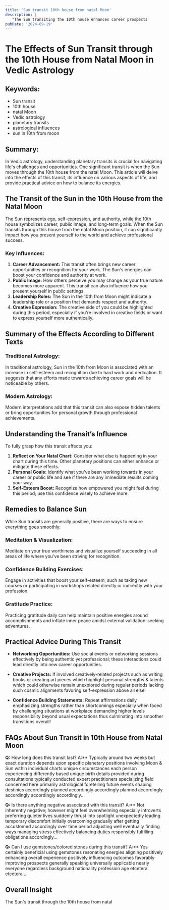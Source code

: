 ```yaml
---
title: 'Sun transit 10th house from natal Moon'
description: |
   "The Sun transiting the 10th house enhances career prospects
pubDate: '2024-09-19'
---
```


# The Effects of Sun Transit through the 10th House from Natal Moon in Vedic Astrology

## Keywords:
- Sun transit
- 10th house
- natal Moon
- Vedic astrology
- planetary transits
- astrological influences
- sun in 10th from moon

## Summary:
In Vedic astrology, understanding planetary transits is crucial for navigating life's challenges and opportunities. One significant transit is when the Sun moves through the 10th house from the natal Moon. This article will delve into the effects of this transit, its influence on various aspects of life, and provide practical advice on how to balance its energies.

## The Transit of the Sun in the 10th House from the Natal Moon

The Sun represents ego, self-expression, and authority, while the 10th house symbolizes career, public image, and long-term goals. When the Sun transits through this house from the natal Moon position, it can significantly impact how you present yourself to the world and achieve professional success.

### Key Influences:
1. **Career Advancement:** This transit often brings new career opportunities or recognition for your work. The Sun's energies can boost your confidence and authority at work.
2. **Public Image:** How others perceive you may change as your true nature becomes more apparent. This transit can also influence how you present yourself in public settings.
3. **Leadership Roles:** The Sun in the 10th from Moon might indicate a leadership role or a position that demands respect and authority.
4. **Creative Expression:** The creative side of you could be highlighted during this period, especially if you're involved in creative fields or want to express yourself more authentically.

## Summary of the Effects According to Different Texts

### Traditional Astrology:
In traditional astrology, Sun in the 10th from Moon is associated with an increase in self-esteem and recognition due to hard work and dedication. It suggests that any efforts made towards achieving career goals will be noticeable by others.

### Modern Astrology:
Modern interpretations add that this transit can also expose hidden talents or bring opportunities for personal growth through professional achievements.

## Understanding the Transit’s Influence

To fully grasp how this transit affects you:

1. **Reflect on Your Natal Chart:** Consider what else is happening in your chart during this time. Other planetary positions can either enhance or mitigate these effects.
2. **Personal Goals:** Identify what you've been working towards in your career or public life and see if there are any immediate results coming your way.
3. **Self-Esteem Boost:** Recognize how empowered you might feel during this period; use this confidence wisely to achieve more.

## Remedies to Balance Sun

While Sun transits are generally positive, there are ways to ensure everything goes smoothly:

### Meditation & Visualization:
Meditate on your true worthiness and visualize yourself succeeding in all areas of life where you've been striving for recognition.

### Confidence Building Exercises:
Engage in activities that boost your self-esteem, such as taking new courses or participating in workshops related directly or indirectly with your profession.

### Gratitude Practice:
Practicing gratitude daily can help maintain positive energies around accomplishments and inflate inner peace amidst external validation-seeking adventures.

## Practical Advice During This Transit

- **Networking Opportunities:** Use social events or networking sessions effectively by being authentic yet professional; these interactions could lead directly into new career opportunities.
  
- **Creative Projects:** If involved creatively-related projects such as writing books or creating art pieces which highlight personal strengths & talents which could otherwise remain unexplored during regular periods lacking such cosmic alignments favoring self-expression above all else!

- **Confidence Building Statements:** Repeat affirmations daily emphasizing strengths rather than shortcomings especially when faced by challenging situations at workplace demanding higher levels responsibility beyond usual expectations thus culminating into smoother transitions overall!

## FAQs About Sun Transit in 10th House from Natal Moon

**Q:** How long does this transit last?
A:** Typically around two weeks but exact duration depends upon specific planetary positions involving Moon & Sun within individual charts unique circumstances each person experiencing differently based unique birth details provided during consultations typically conducted expert practitioners specializing field concerned here primarily astrological foretelling future events shaping destinies accordingly planned accordingly accordingly planned accordingly accordingly accordingly accordingly...

**Q:** Is there anything negative associated with this transit?
A:** Not inherently negative; however might feel overwhelming especially introverts preferring quieter lives suddenly thrust into spotlight unexpectedly leading temporary discomfort initially overcoming gradually after getting accustomed accordingly over time period adjusting well eventually finding ways managing stress effectively balancing duties responsibly fulfilling obligations accordingly...

**Q:** Can I use gemstones/colored stones during this transit?
A:** Yes certainly beneficial using gemstones resonating energies aligning positively enhancing overall experience positively influencing outcomes favorably improving prospects generally speaking universally applicable nearly everyone regardless background nationality profession age etcetera etcetera...

## Overall Insight

The Sun's transit through the 10th house from natal
